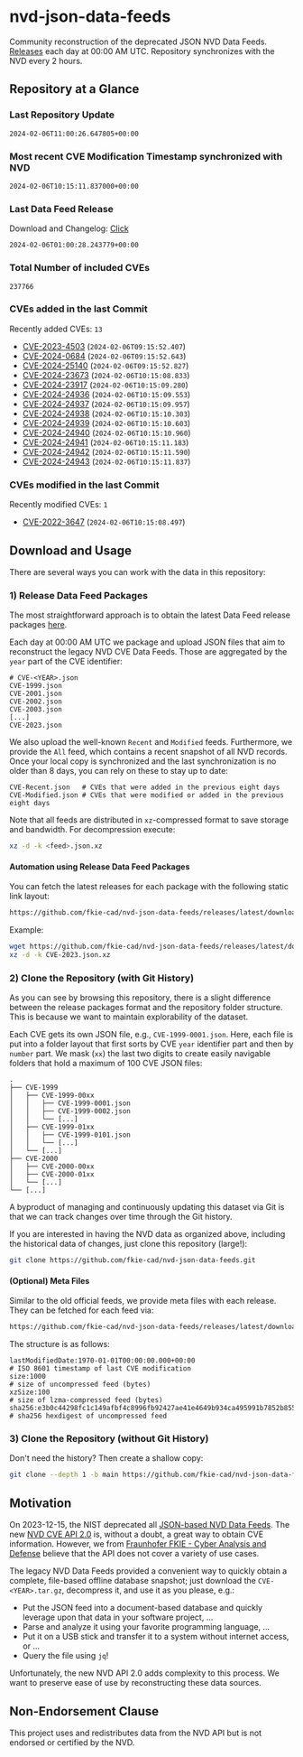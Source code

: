 # nvd-json-data-feeds

Community reconstruction of the deprecated JSON NVD Data Feeds. 
[Releases](https://github.com/fkie-cad/nvd-json-data-feeds/releases/latest) each day at 00:00 AM UTC.
Repository synchronizes with the NVD every 2 hours.

## Repository at a Glance

### Last Repository Update

```plain
2024-02-06T11:00:26.647805+00:00
```

### Most recent CVE Modification Timestamp synchronized with NVD

```plain
2024-02-06T10:15:11.837000+00:00
```

### Last Data Feed Release

Download and Changelog: [Click](https://github.com/fkie-cad/nvd-json-data-feeds/releases/latest)

```plain
2024-02-06T01:00:28.243779+00:00
```

### Total Number of included CVEs

```plain
237766
```

### CVEs added in the last Commit

Recently added CVEs: `13`

* [CVE-2023-4503](CVE-2023/CVE-2023-45xx/CVE-2023-4503.json) (`2024-02-06T09:15:52.407`)
* [CVE-2024-0684](CVE-2024/CVE-2024-06xx/CVE-2024-0684.json) (`2024-02-06T09:15:52.643`)
* [CVE-2024-25140](CVE-2024/CVE-2024-251xx/CVE-2024-25140.json) (`2024-02-06T09:15:52.827`)
* [CVE-2024-23673](CVE-2024/CVE-2024-236xx/CVE-2024-23673.json) (`2024-02-06T10:15:08.833`)
* [CVE-2024-23917](CVE-2024/CVE-2024-239xx/CVE-2024-23917.json) (`2024-02-06T10:15:09.280`)
* [CVE-2024-24936](CVE-2024/CVE-2024-249xx/CVE-2024-24936.json) (`2024-02-06T10:15:09.553`)
* [CVE-2024-24937](CVE-2024/CVE-2024-249xx/CVE-2024-24937.json) (`2024-02-06T10:15:09.957`)
* [CVE-2024-24938](CVE-2024/CVE-2024-249xx/CVE-2024-24938.json) (`2024-02-06T10:15:10.303`)
* [CVE-2024-24939](CVE-2024/CVE-2024-249xx/CVE-2024-24939.json) (`2024-02-06T10:15:10.603`)
* [CVE-2024-24940](CVE-2024/CVE-2024-249xx/CVE-2024-24940.json) (`2024-02-06T10:15:10.960`)
* [CVE-2024-24941](CVE-2024/CVE-2024-249xx/CVE-2024-24941.json) (`2024-02-06T10:15:11.183`)
* [CVE-2024-24942](CVE-2024/CVE-2024-249xx/CVE-2024-24942.json) (`2024-02-06T10:15:11.590`)
* [CVE-2024-24943](CVE-2024/CVE-2024-249xx/CVE-2024-24943.json) (`2024-02-06T10:15:11.837`)


### CVEs modified in the last Commit

Recently modified CVEs: `1`

* [CVE-2022-3647](CVE-2022/CVE-2022-36xx/CVE-2022-3647.json) (`2024-02-06T10:15:08.497`)


## Download and Usage

There are several ways you can work with the data in this repository:

### 1) Release Data Feed Packages

The most straightforward approach is to obtain the latest Data Feed release packages [here](https://github.com/fkie-cad/nvd-json-data-feeds/releases/latest).

Each day at 00:00 AM UTC we package and upload JSON files that aim to reconstruct the legacy NVD CVE Data Feeds.
Those are aggregated by the `year` part of the CVE identifier:

```
# CVE-<YEAR>.json
CVE-1999.json
CVE-2001.json
CVE-2002.json
CVE-2003.json
[...]
CVE-2023.json
```

We also upload the well-known `Recent` and `Modified` feeds.
Furthermore, we provide the `All` feed, which contains a recent snapshot of all NVD records.
Once your local copy is synchronized and the last synchronization is no older than 8 days, you can rely on these to stay up to date:

```plain
CVE-Recent.json   # CVEs that were added in the previous eight days
CVE-Modified.json # CVEs that were modified or added in the previous eight days
```

Note that all feeds are distributed in `xz`-compressed format to save storage and bandwidth.
For decompression execute:

```sh
xz -d -k <feed>.json.xz
```


#### Automation using Release Data Feed Packages

You can fetch the latest releases for each package with the following static link layout:

```sh
https://github.com/fkie-cad/nvd-json-data-feeds/releases/latest/download/CVE-<YEAR>.json.xz
```

Example:

```sh
wget https://github.com/fkie-cad/nvd-json-data-feeds/releases/latest/download/CVE-2023.json.xz
xz -d -k CVE-2023.json.xz
```



### 2) Clone the Repository (with Git History)

As you can see by browsing this repository, there is a slight difference between the release packages format and the repository folder structure.
This is because we want to maintain explorability of the dataset.

Each CVE gets its own JSON file, e.g., `CVE-1999-0001.json`.
Here, each file is put into a folder layout that first sorts by CVE `year` identifier part and then by `number` part.
We mask (`xx`) the last two digits to create easily navigable folders that hold a maximum of 100 CVE JSON files:

```plain
.
├── CVE-1999
│   ├── CVE-1999-00xx
│   │   ├── CVE-1999-0001.json
│   │   ├── CVE-1999-0002.json
│   │   └── [...]
│   ├── CVE-1999-01xx
│   │   ├── CVE-1999-0101.json
│   │   └── [...]
│   └── [...]
├── CVE-2000
│   ├── CVE-2000-00xx
│   ├── CVE-2000-01xx
│   └── [...]
└── [...]
```

A byproduct of managing and continuously updating this dataset via Git is that we can track changes over time through the Git history.

If you are interested in having the NVD data as organized above, including the historical data of changes, just clone this repository (large!):

```sh
git clone https://github.com/fkie-cad/nvd-json-data-feeds.git
```

#### (Optional) Meta Files

Similar to the old official feeds, we provide meta files with each release. They can be fetched for each feed via:

```sh
https://github.com/fkie-cad/nvd-json-data-feeds/releases/latest/download/CVE-<YEAR>.meta
```

The structure is as follows:

```plain
lastModifiedDate:1970-01-01T00:00:00.000+00:00                          # ISO 8601 timestamp of last CVE modification
size:1000                                                               # size of uncompressed feed (bytes)
xzSize:100                                                              # size of lzma-compressed feed (bytes)
sha256:e3b0c44298fc1c149afbf4c8996fb92427ae41e4649b934ca495991b7852b855 # sha256 hexdigest of uncompressed feed
```


### 3) Clone the Repository (without Git History)

Don't need the history? Then create a shallow copy:

```sh
git clone --depth 1 -b main https://github.com/fkie-cad/nvd-json-data-feeds.git
```

## Motivation

On 2023-12-15, the NIST deprecated all [JSON-based NVD Data Feeds](https://nvd.nist.gov/vuln/data-feeds#divRetirementBanner-1).
The new [NVD CVE API 2.0](https://nvd.nist.gov/developers/vulnerabilities) is, without a doubt, a great way to obtain CVE information.
However, we from [Fraunhofer FKIE - Cyber Analysis and Defense](https://www.fkie.fraunhofer.de/en/departments/cad.html) believe that the API does not cover a variety of use cases.

The legacy NVD Data Feeds provided a convenient way to quickly obtain a complete, file-based offline database snapshot; just download the `CVE-<YEAR>.tar.gz`, decompress it, and use it as you please, e.g.:

* Put the JSON feed into a document-based database and quickly leverage upon that data in your software project, ...
* Parse and analyze it using your favorite programming language, ...
* Put it on a USB stick and transfer it to a system without internet access, or ...
* Query the file using `jq`!

Unfortunately, the new NVD API 2.0 adds complexity to this process.
We want to preserve ease of use by reconstructing these data sources.

## Non-Endorsement Clause

This project uses and redistributes data from the NVD API but is not endorsed or certified by the NVD.